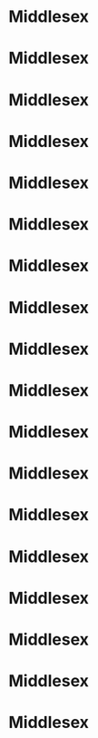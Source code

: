# Middlesex
# Middlesex
# Middlesex
# Middlesex
# Middlesex
# Middlesex
# Middlesex
# Middlesex
# Middlesex
# Middlesex
# Middlesex
# Middlesex
# Middlesex
# Middlesex
# Middlesex
# Middlesex
# Middlesex
# Middlesex
